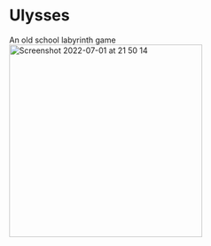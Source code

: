 # Ulysses
An old school labyrinth game
<img width="348" alt="Screenshot 2022-07-01 at 21 50 14" src="https://user-images.githubusercontent.com/92628355/176962312-5e03f2ff-3f39-4a06-ab58-e97ba224bc3a.png">
